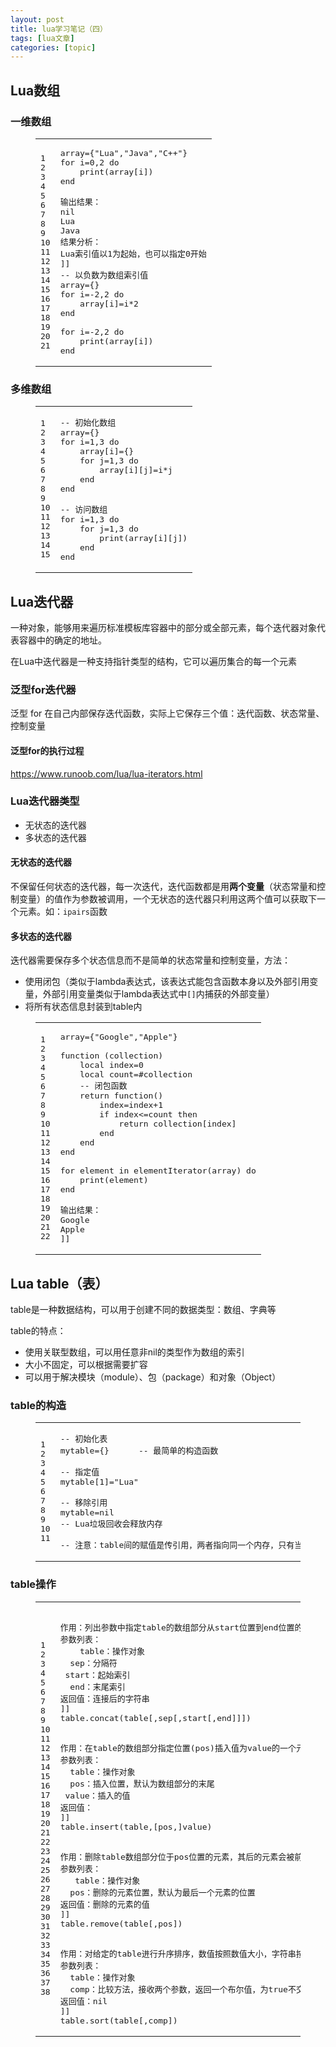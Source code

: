 ```yaml
---
layout: post
title: lua学习笔记（四） 
tags: [lua文章]
categories: [topic]
---
```

<h2 id="Lua数组"><a href="#Lua数组" class="headerlink" title="Lua数组"></a>Lua数组</h2><h3 id="一维数组"><a href="#一维数组" class="headerlink" title="一维数组"></a>一维数组</h3><figure class="highlight lua"><table><tbody><tr><td class="gutter"><pre><span class="line">1</span><br/><span class="line">2</span><br/><span class="line">3</span><br/><span class="line">4</span><br/><span class="line">5</span><br/><span class="line">6</span><br/><span class="line">7</span><br/><span class="line">8</span><br/><span class="line">9</span><br/><span class="line">10</span><br/><span class="line">11</span><br/><span class="line">12</span><br/><span class="line">13</span><br/><span class="line">14</span><br/><span class="line">15</span><br/><span class="line">16</span><br/><span class="line">17</span><br/><span class="line">18</span><br/><span class="line">19</span><br/><span class="line">20</span><br/><span class="line">21</span><br/></pre></td><td class="code"><pre><span class="line">array={<span class="string">&#34;Lua&#34;</span>,<span class="string">&#34;Java&#34;</span>,<span class="string">&#34;C++&#34;</span>}</span><br/><span class="line"><span class="keyword">for</span> i=<span class="number">0</span>,<span class="number">2</span> <span class="keyword">do</span></span><br/><span class="line">    <span class="built_in">print</span>(array[i])</span><br/><span class="line"><span class="keyword">end</span></span><br/><span class="line"></span><br/><span class="line"><span class="comment">输出结果：</span></span><br/><span class="line"><span class="comment">nil</span></span><br/><span class="line"><span class="comment">Lua</span></span><br/><span class="line"><span class="comment">Java</span></span><br/><span class="line"><span class="comment">结果分析：</span></span><br/><span class="line"><span class="comment">Lua索引值以1为起始，也可以指定0开始</span></span><br/><span class="line"><span class="comment">]]</span></span><br/><span class="line"><span class="comment">-- 以负数为数组索引值</span></span><br/><span class="line">array={}</span><br/><span class="line"><span class="keyword">for</span> i=<span class="number">-2</span>,<span class="number">2</span> <span class="keyword">do</span></span><br/><span class="line">    array[i]=i*<span class="number">2</span></span><br/><span class="line"><span class="keyword">end</span></span><br/><span class="line"></span><br/><span class="line"><span class="keyword">for</span> i=<span class="number">-2</span>,<span class="number">2</span> <span class="keyword">do</span></span><br/><span class="line">    <span class="built_in">print</span>(array[i])</span><br/><span class="line"><span class="keyword">end</span></span><br/></pre></td></tr></tbody></table></figure>
<h3 id="多维数组"><a href="#多维数组" class="headerlink" title="多维数组"></a>多维数组</h3><figure class="highlight lua"><table><tbody><tr><td class="gutter"><pre><span class="line">1</span><br/><span class="line">2</span><br/><span class="line">3</span><br/><span class="line">4</span><br/><span class="line">5</span><br/><span class="line">6</span><br/><span class="line">7</span><br/><span class="line">8</span><br/><span class="line">9</span><br/><span class="line">10</span><br/><span class="line">11</span><br/><span class="line">12</span><br/><span class="line">13</span><br/><span class="line">14</span><br/><span class="line">15</span><br/></pre></td><td class="code"><pre><span class="line"><span class="comment">-- 初始化数组</span></span><br/><span class="line">array={}</span><br/><span class="line"><span class="keyword">for</span> i=<span class="number">1</span>,<span class="number">3</span> <span class="keyword">do</span></span><br/><span class="line">    array[i]={}</span><br/><span class="line">    <span class="keyword">for</span> j=<span class="number">1</span>,<span class="number">3</span> <span class="keyword">do</span></span><br/><span class="line">        array[i][j]=i*j</span><br/><span class="line">    <span class="keyword">end</span></span><br/><span class="line"><span class="keyword">end</span></span><br/><span class="line"></span><br/><span class="line"><span class="comment">-- 访问数组</span></span><br/><span class="line"><span class="keyword">for</span> i=<span class="number">1</span>,<span class="number">3</span> <span class="keyword">do</span></span><br/><span class="line">    <span class="keyword">for</span> j=<span class="number">1</span>,<span class="number">3</span> <span class="keyword">do</span></span><br/><span class="line">        <span class="built_in">print</span>(array[i][j])</span><br/><span class="line">    <span class="keyword">end</span></span><br/><span class="line"><span class="keyword">end</span></span><br/></pre></td></tr></tbody></table></figure>
<h2 id="Lua迭代器"><a href="#Lua迭代器" class="headerlink" title="Lua迭代器"></a>Lua迭代器</h2><p>一种对象，能够用来遍历标准模板库容器中的部分或全部元素，每个迭代器对象代表容器中的确定的地址。</p>
<p>在Lua中迭代器是一种支持指针类型的结构，它可以遍历集合的每一个元素</p>
<h3 id="泛型for迭代器"><a href="#泛型for迭代器" class="headerlink" title="泛型for迭代器"></a>泛型for迭代器</h3><p>泛型 for 在自己内部保存迭代函数，实际上它保存三个值：迭代函数、状态常量、控制变量</p>
<h4 id="泛型for的执行过程"><a href="#泛型for的执行过程" class="headerlink" title="泛型for的执行过程"></a>泛型for的执行过程</h4><p><a href="https://www.runoob.com/lua/lua-iterators.html" target="_blank" rel="noopener noreferrer">https://www.runoob.com/lua/lua-iterators.html</a></p>
<h3 id="Lua迭代器类型"><a href="#Lua迭代器类型" class="headerlink" title="Lua迭代器类型"></a>Lua迭代器类型</h3><ul>
<li>无状态的迭代器</li>
<li>多状态的迭代器</li>
</ul>
<h4 id="无状态的迭代器"><a href="#无状态的迭代器" class="headerlink" title="无状态的迭代器"></a>无状态的迭代器</h4><p>不保留任何状态的迭代器，每一次迭代，迭代函数都是用<strong>两个变量</strong>（状态常量和控制变量）的值作为参数被调用，一个无状态的迭代器只利用这两个值可以获取下一个元素。如：<code>ipairs</code>函数</p>
<h4 id="多状态的迭代器"><a href="#多状态的迭代器" class="headerlink" title="多状态的迭代器"></a>多状态的迭代器</h4><p>迭代器需要保存多个状态信息而不是简单的状态常量和控制变量，方法：</p>
<ul>
<li>使用闭包（类似于lambda表达式，该表达式能包含函数本身以及外部引用变量，外部引用变量类似于lambda表达式中<code>[]</code>内捕获的外部变量）</li>
<li>将所有状态信息封装到table内</li>
</ul>
<figure class="highlight lua"><table><tbody><tr><td class="gutter"><pre><span class="line">1</span><br/><span class="line">2</span><br/><span class="line">3</span><br/><span class="line">4</span><br/><span class="line">5</span><br/><span class="line">6</span><br/><span class="line">7</span><br/><span class="line">8</span><br/><span class="line">9</span><br/><span class="line">10</span><br/><span class="line">11</span><br/><span class="line">12</span><br/><span class="line">13</span><br/><span class="line">14</span><br/><span class="line">15</span><br/><span class="line">16</span><br/><span class="line">17</span><br/><span class="line">18</span><br/><span class="line">19</span><br/><span class="line">20</span><br/><span class="line">21</span><br/><span class="line">22</span><br/></pre></td><td class="code"><pre><span class="line">array={<span class="string">&#34;Google&#34;</span>,<span class="string">&#34;Apple&#34;</span>}</span><br/><span class="line"></span><br/><span class="line"><span class="function"><span class="keyword">function</span> <span class="params">(collection)</span></span></span><br/><span class="line">    <span class="keyword">local</span> index=<span class="number">0</span></span><br/><span class="line">    <span class="keyword">local</span> count=#collection</span><br/><span class="line">    <span class="comment">-- 闭包函数</span></span><br/><span class="line">    <span class="keyword">return</span> <span class="function"><span class="keyword">function</span><span class="params">()</span></span></span><br/><span class="line">        index=index+<span class="number">1</span></span><br/><span class="line">        <span class="keyword">if</span> index&lt;=count <span class="keyword">then</span></span><br/><span class="line">            <span class="keyword">return</span> collection[index]</span><br/><span class="line">        <span class="keyword">end</span></span><br/><span class="line">    <span class="keyword">end</span></span><br/><span class="line"><span class="keyword">end</span></span><br/><span class="line"></span><br/><span class="line"><span class="keyword">for</span> element <span class="keyword">in</span> elementIterator(array) <span class="keyword">do</span></span><br/><span class="line">    <span class="built_in">print</span>(element)</span><br/><span class="line"><span class="keyword">end</span></span><br/><span class="line"></span><br/><span class="line"><span class="comment">输出结果：</span></span><br/><span class="line"><span class="comment">Google</span></span><br/><span class="line"><span class="comment">Apple</span></span><br/><span class="line"><span class="comment">]]</span></span><br/></pre></td></tr></tbody></table></figure>
<h2 id="Lua-table（表）"><a href="#Lua-table（表）" class="headerlink" title="Lua table（表）"></a>Lua table（表）</h2><p>table是一种数据结构，可以用于创建不同的数据类型：数组、字典等</p>
<p>table的特点：</p>
<ul>
<li>使用关联型数组，可以用任意非nil的类型作为数组的索引</li>
<li>大小不固定，可以根据需要扩容</li>
<li>可以用于解决模块（module）、包（package）和对象（Object）</li>
</ul>
<h3 id="table的构造"><a href="#table的构造" class="headerlink" title="table的构造"></a>table的构造</h3><figure class="highlight lua"><table><tbody><tr><td class="gutter"><pre><span class="line">1</span><br/><span class="line">2</span><br/><span class="line">3</span><br/><span class="line">4</span><br/><span class="line">5</span><br/><span class="line">6</span><br/><span class="line">7</span><br/><span class="line">8</span><br/><span class="line">9</span><br/><span class="line">10</span><br/><span class="line">11</span><br/></pre></td><td class="code"><pre><span class="line"><span class="comment">-- 初始化表</span></span><br/><span class="line">mytable={}		<span class="comment">-- 最简单的构造函数</span></span><br/><span class="line"></span><br/><span class="line"><span class="comment">-- 指定值</span></span><br/><span class="line">mytable[<span class="number">1</span>]=<span class="string">&#34;Lua&#34;</span></span><br/><span class="line"></span><br/><span class="line"><span class="comment">-- 移除引用</span></span><br/><span class="line">mytable=<span class="literal">nil</span></span><br/><span class="line"><span class="comment">-- Lua垃圾回收会释放内存</span></span><br/><span class="line"></span><br/><span class="line"><span class="comment">-- 注意：table间的赋值是传引用，两者指向同一个内存，只有当没有任何变量指向该内存（即所有table变量都指向了nil），Lua的垃圾回收机制才会清理相对应的内存</span></span><br/></pre></td></tr></tbody></table></figure>
<h3 id="table操作"><a href="#table操作" class="headerlink" title="table操作"></a>table操作</h3><figure class="highlight lua"><table><tbody><tr><td class="gutter"><pre><span class="line">1</span><br/><span class="line">2</span><br/><span class="line">3</span><br/><span class="line">4</span><br/><span class="line">5</span><br/><span class="line">6</span><br/><span class="line">7</span><br/><span class="line">8</span><br/><span class="line">9</span><br/><span class="line">10</span><br/><span class="line">11</span><br/><span class="line">12</span><br/><span class="line">13</span><br/><span class="line">14</span><br/><span class="line">15</span><br/><span class="line">16</span><br/><span class="line">17</span><br/><span class="line">18</span><br/><span class="line">19</span><br/><span class="line">20</span><br/><span class="line">21</span><br/><span class="line">22</span><br/><span class="line">23</span><br/><span class="line">24</span><br/><span class="line">25</span><br/><span class="line">26</span><br/><span class="line">27</span><br/><span class="line">28</span><br/><span class="line">29</span><br/><span class="line">30</span><br/><span class="line">31</span><br/><span class="line">32</span><br/><span class="line">33</span><br/><span class="line">34</span><br/><span class="line">35</span><br/><span class="line">36</span><br/><span class="line">37</span><br/><span class="line">38</span><br/></pre></td><td class="code"><pre><span class="line"></span><br/><span class="line"><span class="comment">作用：列出参数中指定table的数组部分从start位置到end位置的所有元素, 元素间以指定的分隔符(sep)隔开</span></span><br/><span class="line"><span class="comment">参数列表：</span></span><br/><span class="line"><span class="comment">	table：操作对象</span></span><br/><span class="line"><span class="comment">	sep：分隔符</span></span><br/><span class="line"><span class="comment">	start：起始索引</span></span><br/><span class="line"><span class="comment">	end：末尾索引</span></span><br/><span class="line"><span class="comment">返回值：连接后的字符串</span></span><br/><span class="line"><span class="comment">]]</span></span><br/><span class="line"><span class="built_in">table</span>.<span class="built_in">concat</span>(<span class="built_in">table</span>[,sep[,start[,<span class="keyword">end</span>]]])</span><br/><span class="line"></span><br/><span class="line"></span><br/><span class="line"><span class="comment">作用：在table的数组部分指定位置(pos)插入值为value的一个元素</span></span><br/><span class="line"><span class="comment">参数列表：</span></span><br/><span class="line"><span class="comment">	table：操作对象</span></span><br/><span class="line"><span class="comment">	pos：插入位置，默认为数组部分的末尾</span></span><br/><span class="line"><span class="comment">	value：插入的值</span></span><br/><span class="line"><span class="comment">返回值：</span></span><br/><span class="line"><span class="comment">]]</span></span><br/><span class="line"><span class="built_in">table</span>.<span class="built_in">insert</span>(<span class="built_in">table</span>,[pos,]value)</span><br/><span class="line"></span><br/><span class="line"></span><br/><span class="line"><span class="comment">作用：删除table数组部分位于pos位置的元素，其后的元素会被前移</span></span><br/><span class="line"><span class="comment">参数列表：</span></span><br/><span class="line"><span class="comment">	table：操作对象</span></span><br/><span class="line"><span class="comment">	pos：删除的元素位置，默认为最后一个元素的位置</span></span><br/><span class="line"><span class="comment">返回值：删除的元素的值</span></span><br/><span class="line"><span class="comment">]]</span></span><br/><span class="line"><span class="built_in">table</span>.<span class="built_in">remove</span>(<span class="built_in">table</span>[,pos])</span><br/><span class="line"></span><br/><span class="line"></span><br/><span class="line"><span class="comment">作用：对给定的table进行升序排序，数值按照数值大小，字符串按照首字母ASCCI码排序</span></span><br/><span class="line"><span class="comment">参数列表：</span></span><br/><span class="line"><span class="comment">	table：操作对象</span></span><br/><span class="line"><span class="comment">	comp：比较方法，接收两个参数，返回一个布尔值，为true不交换，为false交换</span></span><br/><span class="line"><span class="comment">返回值：nil</span></span><br/><span class="line"><span class="comment">]]</span></span><br/><span class="line"><span class="built_in">table</span>.<span class="built_in">sort</span>(<span class="built_in">table</span>[,comp])</span><br/></pre></td></tr></tbody></table></figure>